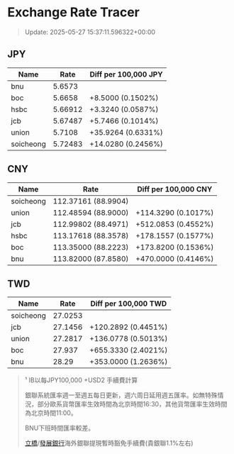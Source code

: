 # Exchange Rate Tracer

> Update: 2025-05-27 15:37:11.596322+00:00

## JPY

| Name      |    Rate | Diff per 100,000 JPY   |
|-----------|---------|------------------------|
| bnu       | 5.6573  |                        |
| boc       | 5.6658  | +8.5000 (0.1502%)      |
| hsbc      | 5.66912 | +3.3240 (0.0587%)      |
| jcb       | 5.67487 | +5.7466 (0.1014%)      |
| union     | 5.7108  | +35.9264 (0.6331%)     |
| soicheong | 5.72483 | +14.0280 (0.2456%)     |

## CNY

| Name      | Rate                | Diff per 100,000 CNY   |
|-----------|---------------------|------------------------|
| soicheong | 112.37161	(88.9904) |                        |
| union     | 112.48594	(88.9000) | +114.3290 (0.1017%)    |
| jcb       | 112.99802	(88.4971) | +512.0853 (0.4552%)    |
| hsbc      | 113.17618	(88.3578) | +178.1557 (0.1577%)    |
| boc       | 113.35000	(88.2223) | +173.8200 (0.1536%)    |
| bnu       | 113.82000	(87.8580) | +470.0000 (0.4146%)    |

## TWD

| Name      |    Rate | Diff per 100,000 TWD   |
|-----------|---------|------------------------|
| soicheong | 27.0253 |                        |
| jcb       | 27.1456 | +120.2892 (0.4451%)    |
| union     | 27.2817 | +136.0778 (0.5013%)    |
| boc       | 27.937  | +655.3330 (2.4021%)    |
| bnu       | 28.29   | +353.0000 (1.2636%)    |


> ¹ IB以每JPY100,000 +USD2 手續費計算
>
> 銀聯系統匯率週一至週五每日更新，週六周日延用週五匯率。如無特殊情況，部分歐系貨幣匯率生效時間為北京時間16:30，其他貨幣匯率生效時間為北京時間11:00。
>
> BNU下班時間匯率較差。
>
> [立橋](https://www.wlbank.com.mo/uploads/ueditor/file/20181211/1544536513900230.pdf)/[發展銀行](https://www.mdb.com.mo/Service_Charges_20230728.pdf)海外銀聯提現暫時豁免手續費(貴銀聯1.1%左右)

